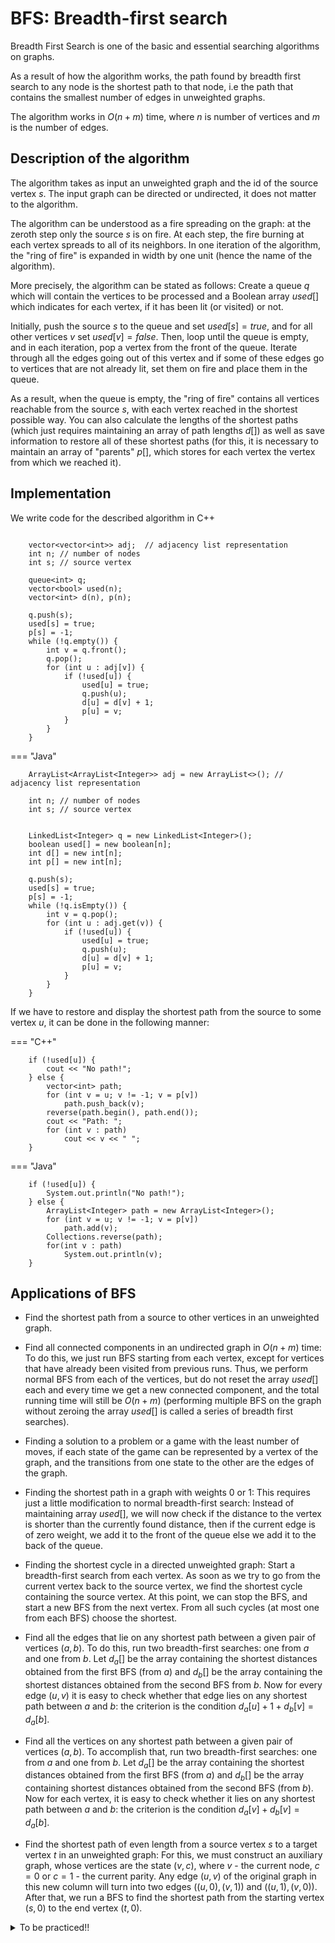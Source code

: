 


# BFS: Breadth-first search

Breadth First Search is one of the basic and essential searching algorithms on graphs.

As a result of how the algorithm works, the path found by breadth first search to any node is the shortest path to that node, i.e the path that contains the smallest number of edges in unweighted graphs.

The algorithm works in $O(n + m)$ time, where $n$ is number of vertices and $m$ is the number of edges.

## Description of the algorithm

The algorithm takes as input an unweighted graph and the id of the source vertex $s$. The input graph can be directed or undirected,
it does not matter to the algorithm.

The algorithm can be understood as a fire spreading on the graph: at the zeroth step only the source $s$ is on fire. At each step, the fire burning at each vertex spreads to all of its neighbors. In one iteration of the algorithm, the "ring of
fire" is expanded in width by one unit (hence the name of the algorithm).

More precisely, the algorithm can be stated as follows: Create a queue $q$ which will contain the vertices to be processed and a
Boolean array $used[]$ which indicates for each vertex, if it has been lit (or visited) or not.

Initially, push the source $s$ to the queue and set $used[s] = true$, and for all other vertices $v$ set $used[v] = false$.
Then, loop until the queue is empty, and in each iteration, pop a vertex from the front of the queue. Iterate through all the edges going out
of this vertex and if some of these edges go to vertices that are not already lit, set them on fire and place them in the queue.

As a result, when the queue is empty, the "ring of fire" contains all vertices reachable from the source $s$, with each vertex reached in the shortest possible way.
You can also calculate the lengths of the shortest paths (which just requires maintaining an array of path lengths $d[]$) as well as save information to restore all of these shortest paths (for this, it is necessary to maintain an array of "parents" $p[]$, which stores for each vertex the vertex from which we reached it).

## Implementation

We write code for the described algorithm in C++
```

    vector<vector<int>> adj;  // adjacency list representation
    int n; // number of nodes
    int s; // source vertex

    queue<int> q;
    vector<bool> used(n);
    vector<int> d(n), p(n);

    q.push(s);
    used[s] = true;
    p[s] = -1;
    while (!q.empty()) {
        int v = q.front();
        q.pop();
        for (int u : adj[v]) {
            if (!used[u]) {
                used[u] = true;
                q.push(u);
                d[u] = d[v] + 1;
                p[u] = v;
            }
        }
    }
```
=== "Java"
```
    ArrayList<ArrayList<Integer>> adj = new ArrayList<>(); // adjacency list representation
        
    int n; // number of nodes
    int s; // source vertex


    LinkedList<Integer> q = new LinkedList<Integer>();
    boolean used[] = new boolean[n];
    int d[] = new int[n];
    int p[] = new int[n];

    q.push(s);
    used[s] = true;
    p[s] = -1;
    while (!q.isEmpty()) {
        int v = q.pop();
        for (int u : adj.get(v)) {
            if (!used[u]) {
                used[u] = true;
                q.push(u);
                d[u] = d[v] + 1;
                p[u] = v;
            }
        }
    }
```
    
If we have to restore and display the shortest path from the source to some vertex $u$, it can be done in the following manner:
    
=== "C++"
```
    if (!used[u]) {
        cout << "No path!";
    } else {
        vector<int> path;
        for (int v = u; v != -1; v = p[v])
            path.push_back(v);
        reverse(path.begin(), path.end());
        cout << "Path: ";
        for (int v : path)
            cout << v << " ";
    }
```
=== "Java"
```
    if (!used[u]) {
        System.out.println("No path!");
    } else {
        ArrayList<Integer> path = new ArrayList<Integer>();
        for (int v = u; v != -1; v = p[v])
            path.add(v);
        Collections.reverse(path);
        for(int v : path)
            System.out.println(v);
    }
```
    
## Applications of BFS

* Find the shortest path from a source to other vertices in an unweighted graph.

* Find all connected components in an undirected graph in $O(n + m)$ time:
To do this, we just run BFS starting from each vertex, except for vertices that have already been visited from previous runs.
Thus, we perform normal BFS from each of the vertices, but do not reset the array $used[]$ each and every time we get a new connected component, and the total running time will still be $O(n + m)$ (performing multiple BFS on the graph without zeroing the array $used []$ is called a series of breadth first searches).

* Finding a solution to a problem or a game with the least number of moves, if each state of the game can be represented by a vertex of the graph, and the transitions from one state to the other are the edges of the graph.

* Finding the shortest path in a graph with weights 0 or 1:
This requires just a little modification to normal breadth-first search: Instead of maintaining array $used[]$, we will now check if the distance to the vertex is shorter than the currently found distance, then if the current edge is of zero weight, we add it to the front of the queue else we add it to the back of the queue.

* Finding the shortest cycle in a directed unweighted graph:
Start a breadth-first search from each vertex.
As soon as we try to go from the current vertex back to the source vertex, we find the shortest cycle containing the source vertex.
At this point, we can stop the BFS, and start a new BFS from the next vertex.
From all such cycles (at most one from each BFS) choose the shortest.

* Find all the edges that lie on any shortest path between a given pair of vertices $(a, b)$.
To do this, run two breadth-first searches:
one from $a$ and one from $b$.
Let $d_a []$ be the array containing the shortest distances obtained from the first BFS (from $a$) and $d_b []$ be the array containing the shortest distances obtained from the second BFS from $b$.
Now for every edge $(u, v)$ it is easy to check whether that edge lies on any shortest path between $a$ and $b$:
the criterion is the condition $d_a [u] + 1 + d_b [v] = d_a [b]$.

* Find all the vertices on any shortest path between a given pair of vertices $(a, b)$.
To accomplish that, run two breadth-first searches:
one from $a$ and one from $b$.
Let $d_a []$ be the array containing the shortest distances obtained from the first BFS (from $a$) and $d_b []$ be the array containing shortest distances obtained from the second BFS (from $b$).
Now for each vertex, it is easy to check whether it lies on any shortest path between $a$ and $b$:
the criterion is the condition $d_a [v] + d_b [v] = d_a [b]$.

* Find the shortest path of even length from a source vertex $s$ to a target vertex $t$ in an unweighted graph:
For this, we must construct an auxiliary graph, whose vertices are the state $(v, c)$, where $v$ - the current node, $c = 0$ or $c = 1$ - the current parity.
Any edge $(u, v)$ of the original graph in this new column will turn into two edges $((u, 0), (v, 1))$ and $((u, 1), (v, 0))$.
After that, we run a BFS to find the shortest path from the starting vertex $(s, 0)$ to the end vertex $(t, 0)$.

<details align=left>
<summary>To be practiced!!</summary>

<center>
<a href="https://github.com/Glorycs29/NR_AceCoding_Practice/blob/main/Day-52_DFS_Graph/Problems.md">


* [SPOJ: AKBAR](http://spoj.com/problems/AKBAR)
* [SPOJ: NAKANJ](http://www.spoj.com/problems/NAKANJ/)
* [SPOJ: WATER](http://www.spoj.com/problems/WATER)
* [SPOJ: MICE AND MAZE](http://www.spoj.com/problems/MICEMAZE/)
* [Timus: Caravans](http://acm.timus.ru/problem.aspx?space=1&num=2034)
* [DevSkill - Holloween Party (archived)](http://web.archive.org/web/20200930162803/http://www.devskill.com/CodingProblems/ViewProblem/60)
* [DevSkill - Ohani And The Link Cut Tree (archived)](http://web.archive.org/web/20170216192002/http://devskill.com:80/CodingProblems/ViewProblem/150)
* [SPOJ - Spiky Mazes](http://www.spoj.com/problems/SPIKES/)
* [SPOJ - Four Chips (hard)](http://www.spoj.com/problems/ADV04F1/)
* [SPOJ - Inversion Sort](http://www.spoj.com/problems/INVESORT/)
* [Codeforces - Shortest Path](http://codeforces.com/contest/59/problem/E)
* [SPOJ - Yet Another Multiple Problem](http://www.spoj.com/problems/MULTII/)
* [UVA 11392 - Binary 3xType Multiple](https://uva.onlinejudge.org/index.php?option=com_onlinejudge&Itemid=8&page=show_problem&problem=2387)
* [UVA 10968 - KuPellaKeS](https://uva.onlinejudge.org/index.php?option=com_onlinejudge&Itemid=8&page=show_problem&problem=1909)
* [Codeforces - Police Stations](http://codeforces.com/contest/796/problem/D)
* [Codeforces - Okabe and City](http://codeforces.com/contest/821/problem/D)
* [SPOJ - Find the Treasure](http://www.spoj.com/problems/DIGOKEYS/)
* [Codeforces - Bear and Forgotten Tree 2](http://codeforces.com/contest/653/problem/E)
* [Codeforces - Cycle in Maze](http://codeforces.com/contest/769/problem/C)
* [UVA - 11312 - Flipping Frustration](https://uva.onlinejudge.org/index.php?option=com_onlinejudge&Itemid=8&page=show_problem&problem=2287)
* [SPOJ - Ada and Cycle](http://www.spoj.com/problems/ADACYCLE/)
* [CSES - Labyrinth](https://cses.fi/problemset/task/1193)
* [CSES - Message Route](https://cses.fi/problemset/task/1667/)
* [CSES - Monsters](https://cses.fi/problemset/task/1194)

</center>
</a>
